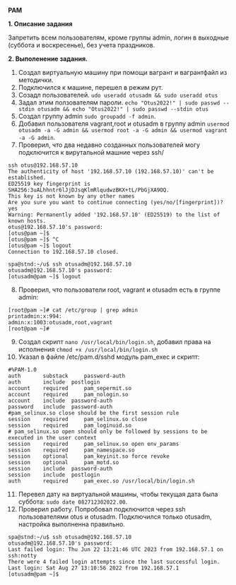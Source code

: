 **PAM**

**1. Описание задания** 

Запретить всем пользователям, кроме группы admin, логин в выходные (суббота и воскресенье), без учета праздников.

 **2. Выполенение задания.**

 1. Создал виртуальную машину при помощи вагрант и вагрантфайл из методички.
 2. Подключился к машине, перешел в режим рут.
 3. Созадл пользователей. 
`udo useradd otusadm && sudo useradd otus`
4. Задал этим ползователям пароли.
`echo "Otus2022!" | sudo passwd --stdin otusadm && echo "Otus2022!" | sudo passwd --stdin otus`
5.  Создал группу admin `sudo groupadd -f admin`.
6.  Добавил пользователя vagrant,root и otusadm в группу admin `usermod otusadm -a -G admin && usermod root -a -G admin && usermod vagrant -a -G admin`.
7.  Проверил, что два недавно созданных пользователей могу подключится к вирутальной машние через ssh/
```
ssh otus@192.168.57.10
The authenticity of host '192.168.57.10 (192.168.57.10)' can't be established.
ED25519 key fingerprint is SHA256:3uALhhntr6lJjDJsqKlmRlqudwzBKX+tL/PbGjXA9OQ.
This key is not known by any other names
Are you sure you want to continue connecting (yes/no/[fingerprint])? yes
Warning: Permanently added '192.168.57.10' (ED25519) to the list of known hosts.
otus@192.168.57.10's password: 
[otus@pam ~]$ 
[otus@pam ~]$ ^C
[otus@pam ~]$ logout
Connection to 192.168.57.10 closed.
```
```
spa@stnd:~/u$ ssh otusadm@192.168.57.10
otusadm@192.168.57.10's password: 
[otusadm@pam ~]$ logout
```
8. Проверил, что пользователи root, vagrant и otusadm есть в группе admin:
```
[root@pam ~]# cat /etc/group | grep admin
printadmin:x:994:
admin:x:1003:otusadm,root,vagrant
[root@pam ~]# 
```
9. Создал скрипт `nano /usr/local/bin/login.sh`, добавил права на исполнения `chmod +x /usr/local/bin/login.sh`
10.  Указал в файле /etc/pam.d/sshd модуль pam_exec и скрипт:
```
#%PAM-1.0
auth	   substack     password-auth
auth	   include	postlogin
account    required     pam_sepermit.so
account    required     pam_nologin.so
account    include	password-auth
password   include	password-auth
#pam_selinux.so close should be the first session rule
session    required     pam_selinux.so close
session    required     pam_loginuid.so
# pam_selinux.so open should only be followed by sessions to be executed in the user context
session    required     pam_selinux.so open env_params
session    required     pam_namespace.so
session    optional     pam_keyinit.so force revoke
session    optional     pam_motd.so
session    include	password-auth
session    include	postlogin
auth	   required     pam_exec.so /usr/local/bin/login.sh
```
11. Перевел дату на виртуальной машины, чтобы текущая дата была суббота: `sudo date 082712302022.00`.
12. Проверил работу. Попробовал подключится через ssh пользователями otus и otusadm. Подключился только otusadm, настройка выполненна правильно.
```
spa@stnd:~/u$ ssh otusadm@192.168.57.10
otusadm@192.168.57.10's password: 
Last failed login: Thu Jun 22 13:21:46 UTC 2023 from 192.168.57.1 on ssh:notty
There were 4 failed login attempts since the last successful login.
Last login: Sat Aug 27 13:10:56 2022 from 192.168.57.1
[otusadm@pam ~]$ 
```
